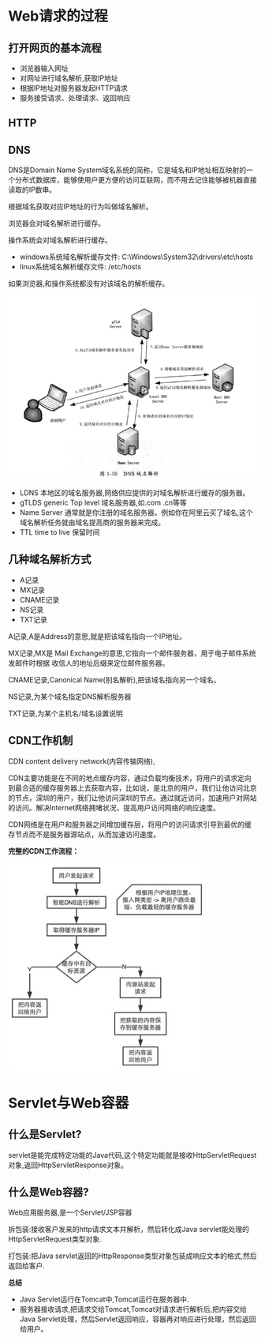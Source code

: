 # Web请求的过程

## 打开网页的基本流程

- 浏览器输入网址
- 对网址进行域名解析,获取IP地址
- 根据IP地址对服务器发起HTTP请求
- 服务接受请求、处理请求、返回响应

## HTTP

## DNS

DNS是Domain Name System域名系统的简称，它是域名和IP地址相互映射的一个分布式数据库，能够使用户更方便的访问互联网，而不用去记住能够被机器直接读取的IP数串。

根据域名获取对应IP地址的行为叫做域名解析。

浏览器会对域名解析进行缓存。

操作系统会对域名解析进行缓存。

- windows系统域名解析缓存文件: C:\Windows\System32\drivers\etc\hosts
- linux系统域名解析缓存文件: /etc/hosts

如果浏览器,和操作系统都没有对该域名的解析缓存。

![](../../images/DNS域名解析.png)

- LDNS 本地区的域名服务器,网络供应提供的对域名解析进行缓存的服务器。
- gTLDS  generic Top level 域名服务器,如.com .cn等等
- Name Server 通常就是你注册的域名服务器。例如你在阿里云买了域名,这个域名解析任务就由域名提高商的服务器来完成。
- TTL time to live 保留时间

## 几种域名解析方式

- A记录
- MX记录
- CNAME记录
- NS记录
- TXT记录

A记录,A是Address的意思,就是把该域名指向一个IP地址。

MX记录,MX是 Mail Exchange的意思,它指向一个邮件服务器，用于电子邮件系统发邮件时根据 收信人的地址后缀来定位邮件服务器。

CNAME记录,Canonical Name(别名解析),把该域名指向另一个域名。

NS记录,为某个域名指定DNS解析服务器

TXT记录,为某个主机名/域名设置说明

## CDN工作机制

CDN content delivery network(内容传输网络),

CDN主要功能是在不同的地点缓存内容，通过负载均衡技术，将用户的请求定向到最合适的缓存服务器上去获取内容，比如说，是北京的用户，我们让他访问北京的节点，深圳的用户，我们让他访问深圳的节点。通过就近访问，加速用户对网站的访问。解决Internet网络拥堵状况，提高用户访问网络的响应速度。

CDN网络是在用户和服务器之间增加缓存层，将用户的访问请求引导到最优的缓存节点而不是服务器源站点，从而加速访问速度。

**完整的CDN工作流程：**

![](../../images/CDN工作流程.jpg)



# Servlet与Web容器

## 什么是Servlet?

servlet是能完成特定功能的Java代码,这个特定功能就是接收HttpServletRequest对象,返回HttpServletResponse对象。

## 什么是Web容器?

Web应用服务器,是一个Servlet/JSP容器

拆包装:接收客户发来的http请求文本并解析，然后转化成Java servlet能处理的HttpServletRequest类型对象.

打包装:把Java servlet返回的HttpResponse类型对象包装成响应文本的格式,然后返回给客户.

**总结**

- Java Servlet运行在Tomcat中,Tomcat运行在服务器中.
- 服务器接收请求,把请求交给Tomcat,Tomcat对请求进行解析后,把内容交给Java Servlet处理，然后Servlet返回响应，容器再对响应进行处理，然后返回给用户。

